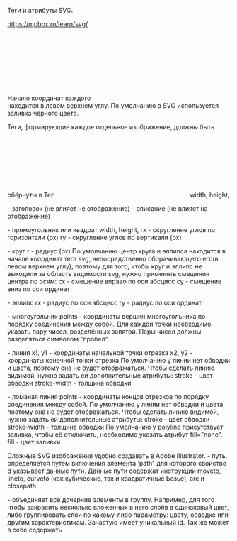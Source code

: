 Теги и атрибуты SVG.

https://mpbox.ru/learn/svg/

Начало координат каждого <svg></svg> находится в левом верхнем углу.
По умолчанию в SVG используется заливка чёрного цвета.

Теги, формирующие каждое отдельное изображение, должны быть обёрнуты в Тег <svg></svg>
width, height,

<title></title> - заголовок (не влияет не отображение)
<desc></desc> - описание (не влияет на отображение)

<rect></rect> - прямоугольник или квадрат
width, height,
rx - скругление углов по горизонтали (px)
ry - скругление углов по вертикали (px)

<circle></circle> - круг
r - радиус (px)
По умолчанию центр круга и эллипса находится в начале координат тега svg,
непосредственно оборачивающего его(в левом верхнем углу),
поэтому для того, чтобы круг и эллипс не выходили за область видимости svg,
нужно применять смещения центра по осям:
cx - смещение вправо по оси абсцисс
cy - смещение вниз по оси ординат

<ellipse></ellipse> - эллипс
rx - радиус по оси абсцисс
ry - радиус по оси ординат

<polygon></polygon> - многоугольник
points - координаты вершин многоугольника по порядку соединения между собой.
Для каждой точки необходимо указать пару чисел, разделённых запятой.
Пары чисел должны разделяться символом "пробел".

<line x1="" x2=""></line> - линия
x1, y1 - координаты начальной точки отрезка
x2, y2 - координаты конечной точки отрезка
По умолчанию у линии нет обводки и цвета, поэтому она не будет отображаться.
Чтобы сделать линию видимой, нужно задать ей дополнительные атрибуты:
stroke - цвет обводки
stroke-width - толщина обводки

<polyline></polyline> - ломаная линия
points - координаты концов отрезков по порядку соединения между собой.
По умолчанию у линии нет обводки и цвета, поэтому она не будет отображаться.
Чтобы сделать линию видимой, нужно задать ей дополнительные атрибуты:
stroke - цвет обводки
stroke-width - толщина обводки
По умолчанию у polyline присутствует заливка, чтобы её отключить, необходимо указать атрибут fill="none".
fill - цвет заливки

Сложные SVG изображения удобно создавать в Adobe Illustrator.
<path></path> - путь,
определяется путем включения элемента ‘path’, для которого свойство d указывает данные пути.
Данные пути содержат инструкции moveto, lineto, curveto (как кубические, так и квадратичные Безье), arc и closepath.

<g> - объединяет все дочерние элементы в группу.
Например, для того чтобы закрасить несколько вложенных в него слоёв в одинаковый цвет,
либо группировать слои по какому-либо параметру: цвету, обводке или другим характеристикам.
Зачастую имеет уникальный id.
Так же может в себе содержать <title> и <desc> чтобы улучшить доступность для невизуальных браузеров.
В дополнение к этому, <g> обеспечивает удобство и сокращение объема кода при использовании стилей:
заданный стиль для <g> будет распространяться на все дочерние элементы.

<defs>
При использовании группировки с помощью <g> возникают проблемы:
нужно знать позицию оригинала и отталкиваться от него, а не просто указать нужные координаты;
цвета, а точнее все стили, у копий будут таким же как и у оригинала: их нельзя изменить с помощью <use>;
при использовании <g> отобразится все сгруппированные элементы. 
Заключаем сгруппированные объекты в <defs> — определяем элементы без их отображения.
Спецификация SVG рекомендует группы, которые будут повторно использоваться,
заключать в <defs>, чтобы код получился более гибким и компактным.

Элемент <use>
Часто в дизайне встречаются повторяющиеся элементы.
Например, рекламный буклет может содержать логотип компании в верхнем левом и нижнем правом углу каждой страницы.
В каком-нибудь Adobe Illustrator достаточно один раз нарисовать логотип, сгруппировать все его составляющие,
скопировать сгруппированный рисунок и вставлять его сколько угодно раз в нужные места.
Элемент <use> предоставляет аналог функции копи-паста для группы элементов, объединенных с помощью <g>.
Элемент <use> не ограничен рамками одного SVG документа:
атрибут xlink:href может сослаться на любой подходящий файл или адрес в Сети.

<symbol>
Позволяет группировать элементы другим способом.
В отличие от элемента <g>, <symbol> никогда не отображается: нет необходимости его скрывать с помощью <defs>.

<image>
Если <use> позволяет повторно использовать часть SVG файла,
то элемент <image> содержит или SVG файл целиком, или растровый файл (JPEG или PNG).
Если использоваться будет SVG файл — атрибуты x, y, width и height устанавливают окно просмотра,
в котором будет отображаться содержимое этого файла.
Если растровый файл — он будет масштабироваться чтобы соответствовать прямоугольнику, определенному атрибутами.


Методы отображения SVG на сайте

1. Непосредственное использование тега <svg></svg> со вложенными тегами в HTML-разметке сайта.
2. Использование тега <img src=""></img> с указанием атрибуте src.
3. Использование атрибута background-image:url() в стилях тега HTML:
   .image{
   display:block;
   width: 100px;
   height: 100px;
   background-image:url(01.svg);
   background-size: cover;
   background-repeat: no-repeat;
   }
   Плюсом данного метода является поддержка SVG-анимации и возможность наложения фильтров, а также использование
   спрайтов.
   Недостатки: невозможно менять стили элементов через CSS или Javascript.
4. Использование тега <object> (аналог <iframe>)
   Лучший вариант, если не требуется изменять SVG, не добавляя его в HTML-код.
   <object data="lesson3/02.svg" type="image/svg+xml">
   <img src="lesson3/02.svg">
   </object>
   Если браузер на распознает тег <object>, то он отобразит вложенный тег <img/>
   Плюсы: <object> позволяет подключать стили из внешнего CSS-файла и использовать SVG-анимации и фильтры.
   Минусы: отсутствие поддержки в старых браузерах.
5. Использование иконочных шрифтов,
   например, FontAwesome.
   Плюсы:
   картинка ведёт себя как текстовый символ и её параметры настраиваются через CSS,
   иконочные шрифты поддерживаются старыми браузерами.
   Минусы:
   ограничен функционал,
   только одноцветные картинки,
   изменения применяются ко всему изображению,
   при подключении через <link> сбой CDN приведёт к исчезновению картинок на сайте.
   Свойства изображений SVG: https://www.w3.org/TR/SVG/styling.html#InterfaceSVGStyleElement

Заливка и обводка

fill - заливка (цвет, градиент, по умолчанию - black)
fill-rule - как будут заливаться сложные фигуры, имеющие пересечения внутри себя:
(nonzero - в месте пересечения фигур заливка остаётся
evenodd - в месте пересечения фигур заливка исчезает)
fill-opacity - прозрачность заливки (0-1 или %)

stroke - цвет обводки (цвет, градиент, по умолчанию - none)
stroke-width - толщина обводки (px или %)
stroke-linecap - отображение концов линий
(butt(по умолчанию), round, square)
stroke-linejoin - отображение соединений линий на углах (round, bevel, mitel)
stroke-dasharray - вид пунктирной обводки (единицы или %) - длина штриха и пробела
stroke-dashoffset - смещение пунктирной обводки относительно первоначального положения (по умолчанию - 0)
stroke-opacity - непрозрачность для обводки (0-1 или %)

При необходимости создания градиента лучше воспользоваться Adobe Illustrator

<lineargradient></lineargradient> - линейный градиент
<radialGradient></radialGradient> - радиальный градиент

Изменять направление линейного градиента можно, указав положение начальной и конечной точки вектора,
указывающего его направление:
x1, y1
x2, y2
По умолчанию для линейного градиента вектор направлен слева направо:
x1="0" y1="0" x2="1" y2="0"
Чтобы поменять направление вектора на сверху вниз, нужно указать:
x1="0" y1="0" x2="0" y2="1"

Изменять направление радиального градиента можно,
указав координаты центра окружности градиента, её радиус, а также координаты фокальной точки:
cx, cy, r, fx, fy
fx и fy - fx, fy определяют фокальную точку для радиального градиента.
Градиент будет нарисован таким образом, что точка градиента 0% будет сопоставлена с (fx, fy).
Значение по умолчанию — 50%.

Каждый из тегов градиента должен содержать дочерние теги, описывающие его настройки:
<stop> - эти ноды сообщают градиенту, какой цвет он должен использовать в позициях,
определённых атрибутом offset для позиции и атрибутом stop-color.
Это может быть задано прямо в SVG или через CSS.

Для каждого из цветов, входящих в состав градиента должны быть указаны теги <stop>
атрибуты тега <stop>:
offset, % - отступ до начала перехода цвета в градиент
Точки, относительно которых рассчитывается отступ,
для всех цветов совпадают - 0%.
stop-color - цвет
stop-opacity - непрозрачность
Чтобы применить настройки градиента к нужному тегу,
нужно присвоить тегу градиента параметр id, например, id="gradient",
а в теге фигуры, к которой будет применён градиент, в параметре fill указать
fill="url(#gradient)".

Размеры SVG
viewport - область для отрисовки SVG-изображений. По умолчанию width="300" height="150".
viewBox
width
height

По умолчанию viewport элемента <svg/> имеет размеры width="300" height="150".
Если вложенные элементы будут иметь размеры, превышающие viewport, то они будут обрезаны.
Размеры элементов <svg class="image" /> можно указывать в CSS с помощью атрибута class.
Указание размеров элементов в абсолютных единицах приводит к отсутствию адаптивности.
Лучше использовать %.

Используя атрибут viewBox можно создавать адаптивные SVG-изображения.
Чтобы задать пропорции изображения,
элементу <svg/> можно указать атрибут viewBox="x0 y0 width height", где
x0 y0 - координаты начала осей координат viewBox относительно левого верхнего угла.
При этом изображение <svg/> станет адаптивным,
будет сохранять пропорции размеров width height, указанные в атрибуте viewBox,
стремясь заполнить всё доступное пространство.
Чтобы ограничить максимальные размеры изображения <svg/>,
можно воспользоваться CSS атрибутами max-width и max-height.

preserveAspectRatio
Атрибут preserveAspectRatio со значением "none" указывает,
что сохранять пропорции не нужно, что приводит к тому,
что изображение стремится заполнить всю область,
предоставленную viewBox.
Интерактивный пример: https://codepen.io/yoksel/pen/xLdQqX

Каждое окно просмотра SVG генерирует систему координат области просмотра и систему координат пользователя, изначально
идентичные.
Предоставление 'viewBox' в элементе viewport преобразует систему координат пользователя относительно системы координат
viewport, как описано в атрибуте 'viewBox'.
Дочерние элементы окна просмотра могут дополнительно изменять систему координат пользователя, например, путем указания
свойства transform.

Окна просмотра SVG могут быть вложенными.
Процентные единицы разрешаются со ссылкой на ширину и высоту ближайшего исконного окна просмотра SVG.
Таким образом, вложение видовых экранов SVG дает возможность переопределить значение процентных единиц и предоставить
новый опорный прямоугольник для «подгонки» графики относительно определенной прямоугольной области.

Ширина, высота и происхождение видовых экранов SVG устанавливаются в процессе согласования между фрагментом документа
SVG,
генерирующим окно просмотра SVG, и родительским элементом этого фрагмента (реальным или неявным). Описание этого
процесса согласования см. в разделе Создание нового окна просмотра SVG.

По умолчанию система координат вложенного окна просмотра SVG эквивалентна локальной системе координат родительского
элемента,
преобразованной в начало элемента окна просмотра SVG. Однако свойство transform элемента окна просмотра SVG изменяет
систему координат окна просмотра относительно пользовательской системы координат родительского элемента.

Абстрактно все окна просмотра SVG встроены в холст, область рисования, которая бесконечно велика во всех соответствующих
измерениях.

Системы координат
viewport space - система координат области отрисовки (начало отсчёта - левый верхний угол viewport)
user space - система координат содержимого (начало отсчёта - левый верхний угол viewBox)

По умолчанию viewport space и user space совпадают, а также совпадают используемые единицы измерения.
В SVG могут использоваться следующие единицы измерения.
em
ex
px
pt
%
pc
cm
mm
in

При добавлении тегу svg атрибута viewBox содержимое и его система координат начинает масштабироваться и смещаться,
если в атрибуте viewBox указать значения, отличные от указанных в атрибутах width и height тега svg.

После добавления тегу svg атрибута viewBox
расположение содержимого будет рассчитываться относительно новой системы координат,
начало которой совпадает с левым верхним углом viewBox, а не от viewport (по умолчанию).

При указании положительных значений смещения осей в параметрах вложенного элемента,
оси будут смещаться вправо и вниз.
А при указаниии положительных значений смещения во viewPort - наооборот, влево и вверх.

Трансформации.
Управлять трансформацией svg можно с помощью атрибута transform.
Также возможно задавать параметры трансформации с помощью свойств CSS.

transform: (translate(x,y), scale(x,y), rotate, skewX, skewY, matrix)
translate - сдвиг по осям
scale - масштабирование по осям
rotate - поворот вокруг оси на заданный угол
Единицы измерения угла: deg - градусы, rad - радианы, turn - повороты, grad - градианы
При использовании CSS у значения параметра должна быть указана единица измерения,
а при использовании inline стилей, наоборот, единицу измерения указывать нельзя (работать не будет).
Единицей измерения угла по умолчанию являются градусы (deg).
skewX - перекос (наклон) по оси X
matrix - настройка всех параметров трансформации в одном свойстве.
matrix() объединяет все методы 2D-преобразования в один.
Метод matrix() принимает шесть параметров, содержащих математические функции,
которые позволяют вращать, масштабировать, перемещать (перемещать) и наклонять элементы.
Параметры следующие: matrix(scaleX(), skewX(), skewY(), scaleY(), translateX(), translateY())
Удобный генератор матриц трансформации: https://angrytools.com/css-generator/transform/

Генератор skew:https://codepen.io/thebabydino/pen/JoQRdb

Использование тега <path/>
Тег <path/> можно рассматривать как более сложную версию тегов <line/> и <polygon/>.
В отличие от <polygon/>, фигура <path/> не замыкается автоматически,
но её можно сделать замкнутой с помощью специальных параметров.
В атрибуте d тега <path/> перечисляются координаты точек фигуры, для чего используются числа и буквы.
Числа можно разделять как запятой, так и пробелами.
Регистр букв, стоящих перед числами, обозначает тип координат:
верхний регистр - абсолютные координаты,
нижний регистр - относительные координаты.

M,m - начало новой линии (начальная точка)

L,l - создаёт линию, соединяющую текущую точку с точкой, имеющей указанные координаты
L(l) достаточно указывать только в начале каждой новой линии:
L 80,20 L 20,100 = L 80,20 20,100

H(h) - горизонтальная линии от текущей точки, то точки с указанной координатой x
V(v) - вертикальная линии от текущей точки, то точки с указанной координатой y
С помощью H и V удобно рисовать прямоугольные фигуры.

A(a) - эллиптическая кривая из начальной точки (mx,my) в конечную (x,y).
Кривая имеет два радиуса (rx,ry) и два управляющих флага.
Параметры A(a): rx ry x-axis-rotation large-arc-flag sweep-flag x y

C(c) - кубическая кривая Безье из текущей точки (mx,my) в конечную (x,y).
У кривой Безье имеются две контрольные точки с координатами (x1,y1) и (x2,y2).
Параметры C(c): x1 y1 x2 y2 x y

S(s) - кубическая кривая Безье из текущей точки (mx,my) в конечную (x,y),
но с одной контрольной точкой (x2,y2)
Параметры S(s): x2 y2 x y

Q(q) - квадратичная кривая Безье из текущей точки (mx,my) в конечную (x,y)
с одной контрольной точкой (x1,y1)
Параметры Q(q): x1 y1 x y

Z(z) - замыкает фигуру. Действие обоих регистров одинаковое.
Z избавляет от необходимости указывать последнюю точку с координатами первой,
чтобы закончить (замкнуть) фигуру.

T(t) - квадратичная кривая Безье из текущей точки (mx,my) в конечную (x,y).
Контрольная точка (x1,y1) представляет собой отражение контрольной точки предыдущей команды.
Параметры T(t): x1 y1 x y

Паттерны <pattern/> или узоры
Паттерн - это элемент, который можно использовать в качестве заливки или обводки.
Паттерны могут иметь следующее содержимое:

- фигуры
- символы
- текст
- растровые изображения

По умолчанию ширина и высота <pattern/> равны нулю.
Чтобы использьвать <pattern/>, ему обязательно нужно задавать атрибут id,
а затем использовать его в нужном изображении:
fill="url(#patternId)
или
fill="transparent"
stroke="url(#bg4)"

Атрибут patternTransform позволяет применять стандартные трансформации к паттерну, например,
patternTransform="translate(50)"

Icons & sprites
Можно брать на flaticon.com и других.
Спрайты создаются для того, чтобы объединять изображения в один файл
и подключать компоненты его содержимого по мере необходимости.

Компоненты спрайта следует помещать внутрь общего тега <svg></svg>.
Тег <svg display="none"></svg>, содержащий библиотеку изображений,
следует скрыть с помощью атрибута display="none".
Каждый компонент спрайта должен быть заключен в тег <symbol></symbol>.
Каждый тег <symbol id="symbolId"></symbol> должен иметь уникальный id,
по которому данное изображение будет доступно в HTML.
Для использования изображения, входящего в состав спрайта,
внутрь тега <svg></svg> необходимо включать тег
<use xlink:href="#symbolId"></use>, где
symbolId - id изображения.

При создании спрайта из нескольких скачанных SVG-картинок,
в теги <symbol id="" viewBox=""> каждого из изображений следует копировать значения атрибута
viewBox из тега <svg> оригинального изображения.

Тегам можно присваивать атрибут class и управлять их свойствами
с помощью файла стилей:
<svg class="svg-class">
Например, цвет заливки можно изменить так:
.svg-class{
fill: green;
}
.svg-class:hover{
fill: blue;
}
С помощью CSS можно изменять только те атрибуты, для которых значения не заданы inline.
При копировании svg может потребоваться очистка свойств fill,
чтобы получить возможность изменять цвет заливки с помощью CSS.

SVG-спрайт удобнее размещать не в HTML-разметке, а в отдельном файле.
Для этого в отдельный файл следует вынести весь тег <svg display="none">,
в который необходимо добавить атрибут
xmlns="http://www.w3.org/2000/svg" xmlns:xlink="http://www.w3.org/1999/xlink".
В итоге:
<svg display="none" xmlns="http://www.w3.org/2000/svg" xmlns:xlink="http://www.w3.org/1999/xlink">